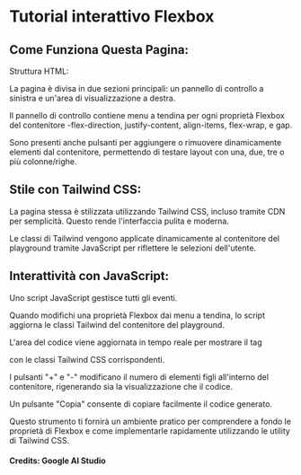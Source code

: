 # Tutorial interattivo Flexbox

## Come Funziona Questa Pagina:

Struttura HTML:

La pagina è divisa in due sezioni principali: un pannello di controllo a sinistra e un'area di visualizzazione a destra.

Il pannello di controllo contiene menu a tendina per ogni proprietà Flexbox del contenitore -flex-direction, justify-content, align-items, flex-wrap, e gap.

Sono presenti anche pulsanti per aggiungere o rimuovere dinamicamente elementi dal contenitore, permettendo di testare layout con una, due, tre o più colonne/righe.

## Stile con Tailwind CSS:

La pagina stessa è stilizzata utilizzando Tailwind CSS, incluso tramite CDN per semplicità. Questo rende l'interfaccia pulita e moderna.

Le classi di Tailwind vengono applicate dinamicamente al contenitore del playground tramite JavaScript per riflettere le selezioni dell'utente.

## Interattività con JavaScript:

Uno script JavaScript gestisce tutti gli eventi.

Quando modifichi una proprietà Flexbox dai menu a tendina, lo script aggiorna le classi Tailwind del contenitore del playground.

L'area del codice viene aggiornata in tempo reale per mostrare il tag <div> con le classi Tailwind CSS corrispondenti.

I pulsanti "+" e "-" modificano il numero di elementi figli all'interno del contenitore, rigenerando sia la visualizzazione che il codice.

Un pulsante "Copia" consente di copiare facilmente il codice generato.

Questo strumento ti fornirà un ambiente pratico per comprendere a fondo le proprietà di Flexbox e come implementarle rapidamente utilizzando le utility di Tailwind CSS.

#### Credits: Google AI Studio
